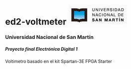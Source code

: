 # ed2-voltmeter ![unsam_logo](doc/unsam_logo.jpg "UNSAM logo")
### Universidad Nacional de San Martín
##### Proyecto final Electrónica Digital 1
Voltimetro basado en el kit Spartan-3E FPGA Starter
